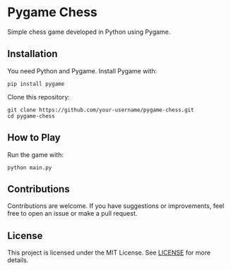# Pygame Chess

Simple chess game developed in Python using Pygame.

## Installation

You need Python and Pygame. Install Pygame with:

    pip install pygame

Clone this repository:

    git clone https://github.com/your-username/pygame-chess.git
    cd pygame-chess

## How to Play

Run the game with:

    python main.py


## Contributions

Contributions are welcome. If you have suggestions or improvements, feel free to open an issue or make a pull request.

## License

This project is licensed under the MIT License. See [LICENSE](LICENSE) for more details.
